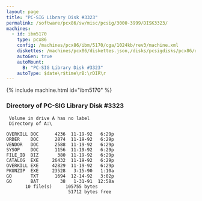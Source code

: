 ```yaml
---
layout: page
title: "PC-SIG Library Disk #3323"
permalink: /software/pcx86/sw/misc/pcsig/3000-3999/DISK3323/
machines:
  - id: ibm5170
    type: pcx86
    config: /machines/pcx86/ibm/5170/cga/1024kb/rev3/machine.xml
    diskettes: /machines/pcx86/diskettes.json,/disks/pcsigdisks/pcx86/diskettes.json
    autoGen: true
    autoMount:
      B: "PC-SIG Library Disk #3323"
    autoType: $date\r$time\rB:\rDIR\r
---
```


{% include machine.html id="ibm5170" %}

### Directory of PC-SIG Library Disk #3323

     Volume in drive A has no label
     Directory of A:\

    OVERKILL DOC      4236  11-19-92   6:29p
    ORDER    DOC      2874  11-19-92   6:29p
    VENDOR   DOC      2588  11-19-92   6:29p
    SYSOP    DOC      1156  11-19-92   6:29p
    FILE_ID  DIZ       380  11-19-92   6:29p
    CATALOG  EXE     26432  11-19-92   6:29p
    OVERKILL EXE     42829  11-19-92   6:29p
    PKUNZIP  EXE     23528   3-15-90   1:10a
    GO       TXT      1694  12-14-92   3:02p
    GO       BAT        38   1-31-91  12:58a
           10 file(s)     105755 bytes
                           51712 bytes free
